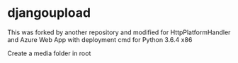 # djangoupload
This was forked by another repository and modified for HttpPlatformHandler and Azure Web App with deployment cmd for Python 3.6.4 x86 

Create a media folder in root
